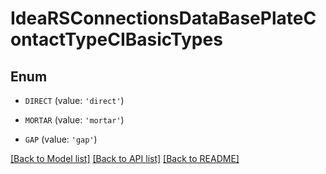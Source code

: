 # IdeaRSConnectionsDataBasePlateContactTypeCIBasicTypes


## Enum

* `DIRECT` (value: `'direct'`)

* `MORTAR` (value: `'mortar'`)

* `GAP` (value: `'gap'`)

[[Back to Model list]](../README.md#documentation-for-models) [[Back to API list]](../README.md#documentation-for-api-endpoints) [[Back to README]](../README.md)



